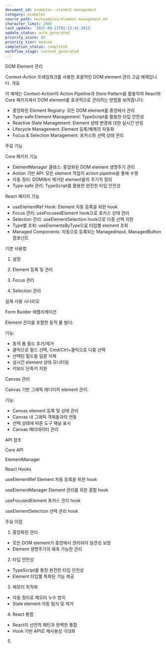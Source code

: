```yaml
---
document_id: examples--element-management
category: examples
source_path: ko/examples/element-management.md
character_limit: 2000
last_update: '2025-08-21T02:13:42.391Z'
update_status: auto_generated
priority_score: 80
priority_tier: medium
completion_status: completed
workflow_stage: content_generated
---
```

DOM Element 관리

Context-Action 프레임워크를 사용한 포괄적인 DOM element 관리 고급 예제입니다. 개요

이 예제는 Context-Action의 Action Pipeline과 Store Pattern을 활용하여 React와 Core 패키지에서 DOM element를 효과적으로 관리하는 방법을 보여줍니다:

- 중앙화된 Element Registry: 모든 DOM element를 중앙에서 관리
- Type-safe Element Management: TypeScript를 활용한 타입 안전성
- Reactive State Management: Element 상태 변경에 대한 실시간 반응
- Lifecycle Management: Element 등록/해제의 자동화
- Focus & Selection Management: 포커스와 선택 상태 관리

주요 기능

Core 패키지 기능
- ElementManager 클래스: 중앙화된 DOM element 생명주기 관리
- Action 기반 API: 모든 element 작업이 action pipeline을 통해 수행
- 자동 정리: DOM에서 제거된 element들의 주기적 정리
- Type-safe 관리: TypeScript를 활용한 완전한 타입 안전성

React 패키지 기능
- useElementRef Hook: Element 자동 등록을 위한 hook
- Focus 관리: useFocusedElement hook으로 포커스 상태 관리
- Selection 관리: useElementSelection hook으로 다중 선택 지원
- Type별 조회: useElementsByType으로 타입별 element 조회
- Managed Components: 자동으로 등록되는 ManagedInput, ManagedButton 컴포넌트

기본 사용법

1. 설정

2. Element 등록 및 관리

3. Focus 관리

4. Selection 관리

실제 사용 시나리오

Form Builder 애플리케이션

Element 관리를 포함한 동적 폼 빌더:

기능:
- 동적 폼 필드 추가/제거
- 클릭으로 필드 선택, Cmd/Ctrl+클릭으로 다중 선택
- 선택된 필드들 일괄 삭제
- 실시간 element 상태 모니터링
- 키보드 단축키 지원

Canvas 관리

Canvas 기반 그래픽 에디터의 element 관리:

기능:
- Canvas element 등록 및 상태 관리
- Canvas 내 그래픽 객체들과의 연동
- 선택 상태에 따른 도구 패널 표시
- Canvas 메타데이터 관리

API 참조

Core API

ElementManager

React Hooks

useElementRef
Element 자동 등록을 위한 hook

useElementManager
Element 관리를 위한 종합 hook

useFocusedElement
포커스 관리 hook

useElementSelection
선택 관리 hook

주요 이점

1. 중앙화된 관리
- 모든 DOM element가 중앙에서 관리되어 일관성 보장
- Element 생명주기의 예측 가능한 관리

2. 타입 안전성
- TypeScript를 통한 완전한 타입 안전성
- Element 타입별 특화된 기능 제공

3. 메모리 최적화
- 자동 정리로 메모리 누수 방지
- Stale element 자동 탐지 및 제거

4. React 통합
- React의 선언적 패턴과 완벽한 통합
- Hook 기반 API로 재사용성 극대화

5.
